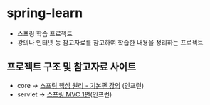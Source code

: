 # spring-learn

- 스프링 학습 프로젝트
- 강의나 인터넷 등 참고자료를 참고하여 학습한 내용을 정리하는 프로젝트

## 프로젝트 구조 및 참고자료 사이트
- core -> [스프링 핵심 원리 - 기본편 강의](https://www.inflearn.com/course/%EC%8A%A4%ED%94%84%EB%A7%81-%ED%95%B5%EC%8B%AC-%EC%9B%90%EB%A6%AC-%EA%B8%B0%EB%B3%B8%ED%8E%B8) (인프런)  
- servlet -> [스프링 MVC 1편](https://www.inflearn.com/course/%EC%8A%A4%ED%94%84%EB%A7%81-mvc-1)(인프런)